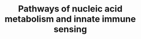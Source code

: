 ---
annotations:
- id: PW:0000819
  parent: signaling pathway
  type: Pathway Ontology
  value: signaling pathway in the innate immune response
- id: PW:0000292
  parent: regulatory pathway
  type: Pathway Ontology
  value: altered DNA repair pathway
authors:
- DeSl
- MaintBot
- Laurent
- Egonw
- Eweitz
citedin:
- link: PMC9537444
  title: Bioinformatics and systems-biology analysis to determine the effects of Coronavirus
    disease 2019 on patients with allergic asthma (2022)
communities:
- IEM
description: Cytosolic DNA and RNA can lead to innate immune sensing via three paths.
  DNA is sensed by cGAS, which activates STING. RNA is sensed by MDA5 and RIG-I, which
  activates MAVS. An activation of STING or MAVS lead to phosphorylation of IFR3,
  which triggers innate immune responses.  This pathway was inspired by Chapter 14
  of the 5th edition of the book of Blau (in press).
last-edited: 2024-02-22
ndex: 8f6064d1-8b6c-11eb-9e72-0ac135e8bacf
organisms:
- Homo sapiens
redirect_from:
- /index.php/Pathway:WP4705
- /instance/WP4705
- /instance/WP4705_r128779
revision: r128779
schema-jsonld:
- '@context': https://schema.org/
  '@id': https://wikipathways.github.io/pathways/WP4705.html
  '@type': Dataset
  creator:
    '@type': Organization
    name: WikiPathways
  description: Cytosolic DNA and RNA can lead to innate immune sensing via three paths.
    DNA is sensed by cGAS, which activates STING. RNA is sensed by MDA5 and RIG-I,
    which activates MAVS. An activation of STING or MAVS lead to phosphorylation of
    IFR3, which triggers innate immune responses.  This pathway was inspired by Chapter
    14 of the 5th edition of the book of Blau (in press).
  keywords:
  - ADAR
  - Adenosine
  - DDX58
  - IFIH1
  - IFNB
  - IRF3
  - ISGs
  - Inosine
  - MAVS
  - MDA5
  - OAS1
  - RIG-I
  - RNase H2subunit A
  - RNase H2subunit B
  - RNase H2subunit C
  - RNase L
  - RNase T2
  - SAMHD1
  - STING
  - TMEM173
  - TREX1
  - cGAS
  - dN
  - dNTP pools
  license: CC0
  name: Pathways of nucleic acid metabolism and innate immune sensing
seo: CreativeWork
title: Pathways of nucleic acid metabolism and innate immune sensing
wpid: WP4705
---